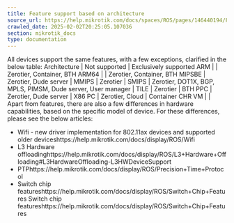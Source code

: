 ```yaml
---
title: Feature support based on architecture
source_url: https://help.mikrotik.com/docs/spaces/ROS/pages/146440194/Feature+support+based+on+architecture,
crawled_date: 2025-02-02T20:25:05.107036
section: mikrotik_docs
type: documentation
---
```


All devices support the same features, with a few exceptions, clarified in the below table:
Architecture | Not supported | Exclusively supported
ARM |  | Zerotier, Container, BTH
ARM64 |  | Zerotier, Container, BTH
MIPSBE | Zerotier, Dude server | 
MMIPS | Zerotier | 
SMIPS | Zerotier, DOT1X, BGP, MPLS, PIMSM, Dude server, User manager | 
TILE | Zerotier | BTH
PPC | Zerotier, Dude server | 
X86 PC | Zerotier, Cloud | Container
CHR VM |  | 
Apart from features, there are also a few differences in hardware capabilities, based on the specific model of device. For these differences, please see the below articles:
* Wifi - new driver implementation for 802.11ax devices and supported older deviceshttps://help.mikrotik.com/docs/display/ROS/Wifi
* L3 Hardware offloadinghttps://help.mikrotik.com/docs/display/ROS/L3+Hardware+Offloading#L3HardwareOffloading-L3HWDeviceSupport
* PTPhttps://help.mikrotik.com/docs/display/ROS/Precision+Time+Protocol
* Switch chip featureshttps://help.mikrotik.com/docs/display/ROS/Switch+Chip+Features
Switch chip featureshttps://help.mikrotik.com/docs/display/ROS/Switch+Chip+Features